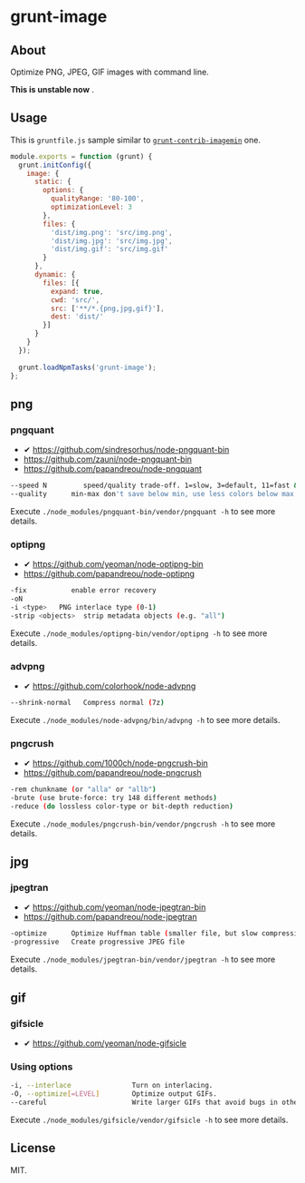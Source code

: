 # grunt-image

## About

Optimize PNG, JPEG, GIF images with command line.

**This is unstable now** .

## Usage

This is `gruntfile.js` sample similar to [`grunt-contrib-imagemin`](https://github.com/gruntjs/grunt-contrib-imagemin) one. 

```js
module.exports = function (grunt) {
  grunt.initConfig({
    image: {
      static: {
        options: {
          qualityRange: '80-100',
          optimizationLevel: 3
        },
        files: { 
          'dist/img.png': 'src/img.png',
          'dist/img.jpg': 'src/img.jpg',
          'dist/img.gif': 'src/img.gif'
        }
      },
      dynamic: {
        files: [{
          expand: true,
          cwd: 'src/', 
          src: ['**/*.{png,jpg,gif}'],
          dest: 'dist/'
        }]
      }
    }
  });
    
  grunt.loadNpmTasks('grunt-image');
};
```

## png

### pngquant

- ✔ https://github.com/sindresorhus/node-pngquant-bin
- https://github.com/zauni/node-pngquant-bin
- https://github.com/papandreou/node-pngquant

```sh
--speed N         speed/quality trade-off. 1=slow, 3=default, 11=fast & rough
--quality      min-max don't save below min, use less colors below max (0-100)
```

Execute `./node_modules/pngquant-bin/vendor/pngquant -h` to see more details.

### optipng

- ✔ https://github.com/yeoman/node-optipng-bin
- https://github.com/papandreou/node-optipng

```sh
-fix           enable error recovery
-oN
-i <type>   PNG interlace type (0-1)
-strip <objects>  strip metadata objects (e.g. "all")
```

Execute `./node_modules/optipng-bin/vendor/optipng -h` to see more details.

### advpng

- ✔ https://github.com/colorhook/node-advpng

```sh
--shrink-normal   Compress normal (7z)
```

Execute `./node_modules/node-advpng/bin/advpng -h` to see more details.

### pngcrush

- ✔ https://github.com/1000ch/node-pngcrush-bin
- https://github.com/papandreou/node-pngcrush

```sh
-rem chunkname (or "alla" or "allb")
-brute (use brute-force: try 148 different methods)
-reduce (do lossless color-type or bit-depth reduction)
```

Execute `./node_modules/pngcrush-bin/vendor/pngcrush -h` to see more details.

## jpg

### jpegtran

- ✔ https://github.com/yeoman/node-jpegtran-bin
- https://github.com/papandreou/node-jpegtran

```sh
-optimize      Optimize Huffman table (smaller file, but slow compression)
-progressive   Create progressive JPEG file
```

Execute `./node_modules/jpegtran-bin/vendor/jpegtran -h` to see more details.

## gif

### gifsicle

- ✔ https://github.com/yeoman/node-gifsicle

### Using options

```sh
-i, --interlace               Turn on interlacing.
-O, --optimize[=LEVEL]        Optimize output GIFs.
--careful                     Write larger GIFs that avoid bugs in other programs.
```

Execute `./node_modules/gifsicle/vendor/gifsicle -h` to see more details.

## License

MIT.